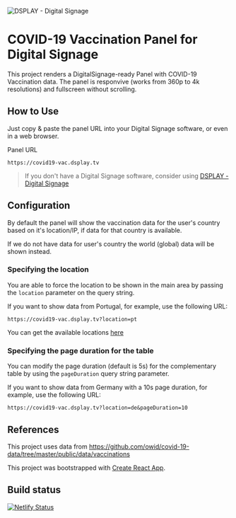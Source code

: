![DSPLAY - Digital Signage](https://developers.dsplay.tv/assets/images/dsplay-logo.png)

# COVID-19 Vaccination Panel for Digital Signage

This project renders a DigitalSignage-ready Panel with COVID-19 Vaccination data. The panel is responvive (works from 360p to 4k resolutions) and fullscreen without scrolling.

## How to Use

Just copy & paste the panel URL into your Digital Signage software, or even in a web browser.

Panel URL
```
https://covid19-vac.dsplay.tv
```

> If you don't have a Digital Signage software, consider using [DSPLAY - Digital Signage](https://dsplay.tv)

## Configuration

By default the panel will show the vaccination data for the user's country based on it's location/IP, if data for that country is available.

If we do not have data for user's country the world (global) data will be shown instead.

### Specifying the location

You are able to force the location to be shown in the main area by passing the `location` parameter on the query string.

If you want to show data from Portugal, for example, use the following URL:
```
https://covid19-vac.dsplay.tv?location=pt
```

You can get the available locations [here](<link to abailable locations>)

### Specifying the page duration for the table

You can modify the page duration (default is 5s) for the complementary table by using the `pageDuration` query string parameter.

If you want to show data from Germany with a 10s page duration, for example, use the following URL:
```
https://covid19-vac.dsplay.tv?location=de&pageDuration=10
```

## References

This project uses data from https://github.com/owid/covid-19-data/tree/master/public/data/vaccinations

This project was bootstrapped with [Create React App](https://github.com/facebook/create-react-app).

## Build status

[![Netlify Status](https://api.netlify.com/api/v1/badges/1d98aafa-b024-4398-8a37-0525521c069e/deploy-status)](https://app.netlify.com/sites/dsplay-covid19-vac/deploys)
